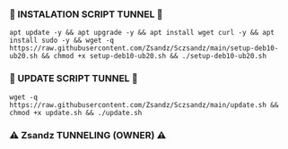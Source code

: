 ### 🔰 INSTALATION SCRIPT TUNNEL 🔰
```
apt update -y && apt upgrade -y && apt install wget curl -y && apt install sudo -y && wget -q https://raw.githubusercontent.com/Zsandz/Sczsandz/main/setup-deb10-ub20.sh && chmod +x setup-deb10-ub20.sh && ./setup-deb10-ub20.sh
```
### 🔰 UPDATE SCRIPT TUNNEL 🔰
```
wget -q https://raw.githubusercontent.com/Zsandz/Sczsandz/main/update.sh && chmod +x update.sh && ./update.sh
```
### ⚠️ Zsandz TUNNELING (OWNER) ⚠️
